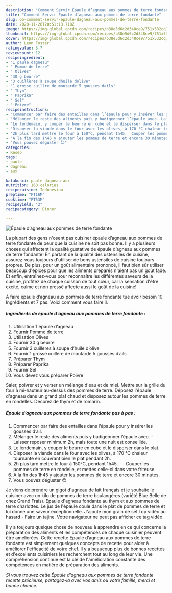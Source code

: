 ```yaml
---
description: "Comment Servir Épaule d’agneau aux pommes de terre fondante"
title: "Comment Servir Épaule d’agneau aux pommes de terre fondante"
slug: 65-comment-servir-epaule-dagneau-aux-pommes-de-terre-fondante
date: 2020-11-26T20:51:13.718Z
image: https://img-global.cpcdn.com/recipes/b38e5d6c2d348ce9/751x532cq70/epaule-dagneau-aux-pommes-de-terre-fondante-photo-principale-de-la-recette.jpg
thumbnail: https://img-global.cpcdn.com/recipes/b38e5d6c2d348ce9/751x532cq70/epaule-dagneau-aux-pommes-de-terre-fondante-photo-principale-de-la-recette.jpg
cover: https://img-global.cpcdn.com/recipes/b38e5d6c2d348ce9/751x532cq70/epaule-dagneau-aux-pommes-de-terre-fondante-photo-principale-de-la-recette.jpg
author: Leon Foster
ratingvalue: 3.7
reviewcount: 12
recipeingredient:
- "1 paule dagneau"
- " Pomme de terre"
- " Olives"
- "30 g beurre"
- "3 cuillères à soupe dhuile dolive"
- "1 grosse cuillre de moutarde 5 gousses dails"
- " Thym"
- " Paprika"
- " Sel"
- " Poivre"
recipeinstructions:
- "Commencer par faire des entailles dans l’épaule pour y insérer les gousses d’ail."
- "Mélanger le reste des aliments puis y badigeonner l’épaule avec. Laisser reposer minimum 2h, mais toute une nuit est conseillée."
- "Le lendemain, y couper le beurre en cube et le disperser dans le plat."
- "Disposer la viande dans le four avec les olives, à 170 °C chaleur tournante en couvrant bien le plat pendant 2h."
- "2h plus tard mettre le four à 150°C, pendant 1h45.  Couper les pommes de terre en rondelle, et mettes celle-ci dans votre friteuse."
- "A la fin des 1h45 y ajouter les pommes de terre et encore 30 minutes."
- "Vous pouvez déguster 😊"
categories:
- Resep
tags:
- paule
- dagneau
- aux

katakunci: paule dagneau aux 
nutrition: 160 calories
recipecuisine: Indonesian
preptime: "PT16M"
cooktime: "PT53M"
recipeyield: "2"
recipecategory: Dinner

---
```



![Épaule d’agneau aux pommes de terre fondante](https://img-global.cpcdn.com/recipes/b38e5d6c2d348ce9/751x532cq70/epaule-dagneau-aux-pommes-de-terre-fondante-photo-principale-de-la-recette.jpg)

La plupart des gens n'osent pas cuisiner épaule d’agneau aux pommes de terre fondante de peur que la cuisine ne soit pas bonne. Il y a plusieurs choses qui affectent la qualité gustative de épaule d’agneau aux pommes de terre fondante! En partant de la qualité des ustensiles de cuisine, assurez-vous toujours d'utiliser de bons ustensiles de cuisine toujours propres. De plus, pour un goût alimentaire prononcé, il faut bien sûr utiliser beaucoup d'épices pour que les aliments préparés n'aient pas un goût fade. Et enfin, entraînez-vous pour reconnaître les différentes saveurs de la cuisine, profitez de chaque cuisson de tout cœur, car la sensation d'être excité, calme et non pressé affecte aussi le goût de la cuisine!

<!--inarticleads1-->

À faire épaule d’agneau aux pommes de terre fondante tue avoir besoin 10 Ingrédients et 7 pas. Voici comment vous faire il.

##### Ingrédients de épaule d’agneau aux pommes de terre fondante :

1. Utilisation 1 épaule d’agneau
1. Fournir  Pomme de terre
1. Utilisation  Olives
1. Fournir 30 g beurre
1. Fournir 3 cuillères à soupe d’huile d’olive
1. Fournir 1 grosse cuillère de moutarde 5 gousses d’ails
1. Préparer  Thym
1. Préparer  Paprika
1. Fournir  Sel
1. Vous devez vous préparer  Poivre


Saler, poivrer et y verser un mélange d&#39;eau et de miel. Mettre sur la grille du four à mi-hauteur au-dessus des pommes de terre. Déposez l&#39;épaule d&#39;agneau dans un grand plat chaud et disposez autour les pommes de terre en rondelles. Décorez de thym et de romarin. 

<!--inarticleads2-->

##### Épaule d’agneau aux pommes de terre fondante pas à pas :

1. Commencer par faire des entailles dans l’épaule pour y insérer les gousses d’ail.
1. Mélanger le reste des aliments puis y badigeonner l’épaule avec. - Laisser reposer minimum 2h, mais toute une nuit est conseillée.
1. Le lendemain, y couper le beurre en cube et le disperser dans le plat.
1. Disposer la viande dans le four avec les olives, à 170 °C chaleur tournante en couvrant bien le plat pendant 2h.
1. 2h plus tard mettre le four à 150°C, pendant 1h45. -  - Couper les pommes de terre en rondelle, et mettes celle-ci dans votre friteuse.
1. A la fin des 1h45 y ajouter les pommes de terre et encore 30 minutes.
1. Vous pouvez déguster 😊


Je viens de prendre un gigot d&#39;agneau de lait français et je souhaite le cuisiner avec un kilo de pommes de terre boulangères (variété Blue Belle de chez Grand Frais). Epaule d&#39;agneau fondante au thym et aux pommes de terre charlottes. Le jus de l&#39;épaule coule dans le plat de pommes de terre et lui donne une saveur exceptionnelle. J&#39;ajoute mon grain de sel Top vidéo au hasard - Faire un tajine. Votre navigateur ne peut pas afficher ce tag vidéo. 

<!--inarticleads1-->

<p>
Il y a toujours quelque chose de nouveau à apprendre en ce qui concerne la préparation des aliments et les compétences de chaque cuisinier peuvent être améliorées. Cette recette Épaule d’agneau aux pommes de terre fondante est simplement quelques concepts de recette pour aider à améliorer l'efficacité de votre chef. Il y a beaucoup plus de bonnes recettes et d'excellents cuisiniers les recherchent tout au long de leur vie. Une compréhension continue est la clé de l'amélioration constante des compétences en matière de préparation des aliments.
</p>

<p>
<i>Si vous trouvez cette Épaule d’agneau aux pommes de terre fondante recette précieuse, partagez-la avec vos amis ou votre famille, merci et bonne chance.</i>
</p>
